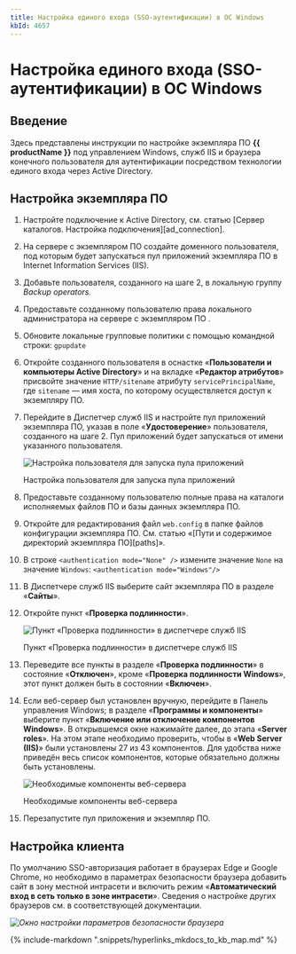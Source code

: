 ```yaml
---
title: Настройка единого входа (SSO-аутентификации) в ОС Windows
kbId: 4657
---
```


# Настройка единого входа (SSO-аутентификации) в ОС Windows

## Введение

Здесь представлены инструкции по настройке экземпляра ПО **{{ productName }}** под управлением Windows, служб IIS и браузера конечного пользователя для аутентификации посредством технологии единого входа через Active Directory.

## Настройка экземпляра ПО

1. Настройте подключение к Active Directory, см. статью [Сервер каталогов. Настройка подключения][ad_connection].
2. На сервере с экземпляром ПО создайте доменного пользователя, под которым будет запускаться пул приложений экземпляра ПО в Internet Information Services (IIS).
3. Добавьте пользователя, созданного на шаге 2, в локальную группу *Backup* *operators.*
4. Предоставьте созданному пользователю права локального администратора на сервере с экземпляром ПО .
5. Обновите локальные групповые политики с помощью командной строки: `gpupdate`
6. Откройте созданного пользователя в оснастке «**Пользователи и компьютеры Active Directory**» и на вкладке «**Редактор атрибутов**» присвойте значение `HTTP/sitename` атрибуту `servicePrincipalName`, где `sitename` — имя хоста, по которому осуществляется доступ к экземпляру ПО.
7. Перейдите в Диспетчер служб IIS и настройте пул приложений экземпляра ПО, указав в поле «**Удостоверение**» пользователя, созданного на шаге 2. Пул приложений будет запускаться от имени указанного пользователя.

   ![Настройка пользователя для запуска пула приложений](https://kb.comindware.ru/assets/img_63bceabdd2790.png)

   Настройка пользователя для запуска пула приложений
8. Предоставьте созданному пользователю полные права на каталоги исполняемых файлов ПО и базы данных экземпляра ПО.
9. Откройте для редактирования файл `web.config` в папке файлов конфигурации экземпляра ПО. См. статью «[Пути и содержимое директорий экземпляра ПО][paths]».
10. В строке `<authentication mode="None" />` измените значение `None` на значение `Windows`: `<authentication mode="Windows"/>`
11. В Диспетчере служб IIS выберите сайт экземпляра ПО в разделе «**Сайты**».
12. Откройте пункт «**Проверка подлинности**».

    ![Пункт «Проверка подлинности» в диспетчере служб IIS](https://kb.comindware.ru/assets/img_63bcebb6e9a0b.png)

    Пункт «Проверка подлинности» в диспетчере служб IIS
13. Переведите все пункты в разделе «**Проверка подлинности**» в состояние «**Отключен**», кроме «**Проверка подлинности Windows**», этот пункт должен быть в состоянии «**Включен**».
14. Если веб-сервер был установлен вручную, перейдите в Панель управления Windows; в разделе «**Программы и компоненты**» выберите пункт «**Включение или отключение компонентов Windows**». В открывшемся окне нажимайте далее, до этапа «**Server roles**». На этом этапе необходимо проверить, чтобы в «**Web Server (IIS)**» были установлены 27 из 43 компонентов. Для удобства ниже приведён весь список компонентов, которые обязательно должны быть установлены.

    ![Необходимые компоненты веб-сервера](https://kb.comindware.ru/assets/img_64f5e2332ad53.png)

    Необходимые компоненты веб-сервера
15. Перезапустите пул приложения и экземпляр ПО.

## Настройка клиента

По умолчанию SSO-авторизация работает в браузерах Edge и Google Chrome, но необходимо в параметрах безопасности браузера добавить сайт в зону местной интрасети и включить режим «**Автоматический вход в сеть только в зоне интрасети**». Сведения о настройке других браузеров см. в соответствующей документации.

_![Окно настройки параметров безопасности браузера](https://kb.comindware.ru/assets/img_63bcecc1b498f.png)_

{% include-markdown ".snippets/hyperlinks_mkdocs_to_kb_map.md" %}
